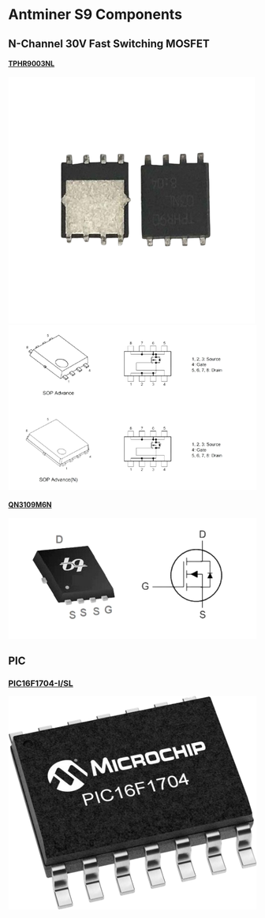 # Antminer S9 Components

## N-Channel 30V Fast Switching MOSFET

#### [TPHR9003NL](Assets/TPHR9003NL.pdf)

<img src="Assets/TPHR9003NL.png">
<img src="Assets/TPHR9003NL-1.png">

#### [QN3109M6N](Assets/QN3109M6N.pdf)

<img src="Assets/QN3109M6N.png">

## PIC

### [PIC16F1704-I/SL](https://www.digikey.com/en/products/detail/microchip-technology/PIC16F1704-I-SL/4439823)

<img src="Assets/PIC16F1704-SOIC-14.png">
